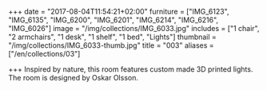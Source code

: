 +++
date = "2017-08-04T11:54:21+02:00"
furniture = ["IMG_6123", "IMG_6135", "IMG_6200", "IMG_6201", "IMG_6214", "IMG_6216", "IMG_6026"]
image = "/img/collections/IMG_6033.jpg"
includes = ["1 chair", "2 armchairs", "1 desk", "1 shelf", "1 bed", "Lights"]
thumbnail = "/img/collections/IMG_6033-thumb.jpg"
title = "003"
aliases = ["/en/collections/03"]

+++
Inspired by nature, this room features custom made 3D printed lights. The room is designed by Oskar Olsson.